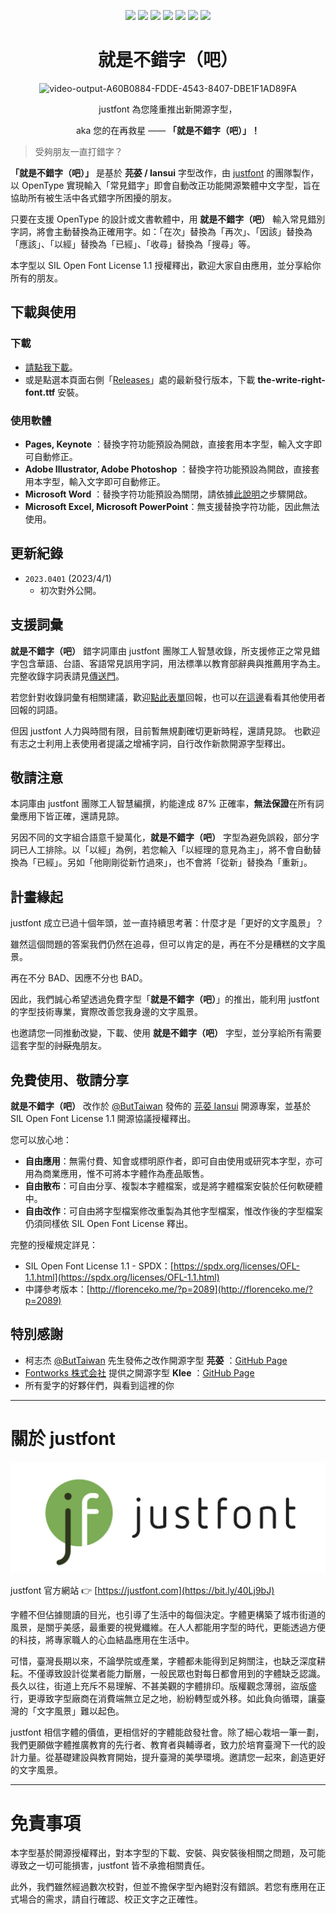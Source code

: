 <div align="center">

![](https://img.shields.io/github/v/release/justfont/The-Write-Right-Font?label=%E6%9C%80%E6%96%B0%E7%89%88%E6%9C%AC&style=flat-square) ![](https://img.shields.io/github/downloads/justfont/The-Write-Right-Font/total?label=總下載數&style=flat-square) ![](https://img.shields.io/github/release-date/justfont/The-Write-Right-Font?label=最後更新&style=flat-square&color=red) ![](https://img.shields.io/github/size/justfont/The-Write-Right-Font/the-write-right-font-2023.0401.ttf?label=檔案大小&style=flat-square&color=ff69b4) ![](https://img.shields.io/badge/授權方式-OFL%201.1-yellow?style=flat-square) ![](https://img.shields.io/github/forks/justfont/The-Write-Right-Font?style=flat-square&color=green) ![](https://img.shields.io/github/stars/justfont/The-Write-Right-Font?style=flat-square&color=yellowgreen)


# 就是不錯字（吧）




![video-output-A60B0884-FDDE-4543-8407-DBE1F1AD89FA](https://user-images.githubusercontent.com/129033985/229058895-6b4d0c07-fff8-4dde-a608-647275863ff7.gif)



justfont 為您隆重推出新開源字型，

aka 您的在再救星 —— **「就是不錯字（吧）」！**

</div>

> 受夠朋友一直打錯字？

**「就是不錯字（吧）」** 是基於 **芫荽 / Iansui** 字型改作，由 [justfont](https://justfont.com/) 的團隊製作，以 OpenType 實現輸入「常見錯字」即會自動改正功能開源繁體中文字型，旨在協助所有被生活中各式錯字所困擾的朋友。

只要在支援 OpenType 的設計或文書軟體中，用 **就是不錯字（吧）** 輸入常見錯別字詞，將會主動替換為正確用字。如：「在次」替換為「再次」、「因該」替換為「應該」、「以經」替換為「已經」、「收尋」替換為「搜尋」等。

本字型以 SIL Open Font License 1.1 授權釋出，歡迎大家自由應用，並分享給你所有的朋友。

## 下載與使用

### **下載**
 
- [請點我下載](https://github.com/justfont/The-Write-Right-Font/releases/download/2023.0401/the-write-right-font-2023.0401.ttf)。
- 或是點選本頁面右側「[Releases](https://github.com/justfont/The-Write-Right-Font/releases)」處的最新發行版本，下載 **the-write-right-font.ttf** 安裝。

### **使用軟體**

- **Pages, Keynote** ：替換字符功能預設為開啟，直接套用本字型，輸入文字即可自動修正。
- **Adobe Illustrator, Adobe Photoshop** ：替換字符功能預設為開啟，直接套用本字型，輸入文字即可自動修正。
- **Microsoft Word** ：替換字符功能預設為關閉，請依據[此說明](https://justfont.notion.site/4d415f1db6fc4a8f9ac27a16139986e9)之步驟開啟。
- **Microsoft Excel, Microsoft PowerPoint**：無支援替換字符功能，因此無法使用。

## 更新紀錄

- `2023.0401` (2023/4/1)
    - 初次對外公開。

## 支援詞彙

**就是不錯字（吧）** 錯字詞庫由 justfont 團隊工人智慧收錄，所支援修正之常見錯字包含華語、台語、客語常見誤用字詞，用法標準以教育部辭典與推薦用字為主。完整收錄字詞表請見[傳送門](https://docs.google.com/spreadsheets/d/1ihqTzoNSjh8rqhYGh-8K43cPNFJGxxh7SPEzUpZ3VT4/edit?resourcekey#gid=2031303555&range=A1)。

若您針對收錄詞彙有相關建議，歡迎[點此表單](https://forms.gle/ieyLP4Cng5uz2oHz6)回報，也可以[在這邊](https://reurl.cc/OV6W7v)看看其他使用者回報的詞語。

但因 justfont 人力與時間有限，目前暫無規劃確切更新時程，還請見諒。
也歡迎有志之士利用上表使用者提議之增補字詞，自行改作新款開源字型釋出。

## 敬請注意

本詞庫由 justfont 團隊工人智慧編撰，約能達成 87\% 正確率，**無法保證**在所有詞彙應用下皆正確，還請見諒。

另因不同的文字組合語意千變萬化，**就是不錯字（吧）** 字型為避免誤殺，部分字詞已人工排除。以「以經」為例，若您輸入「以經理的意見為主」，將不會自動替換為「已經」。另如「他剛剛從新竹過來」，也不會將「從新」替換為「重新」。

## 計畫緣起

justfont 成立已過十個年頭，並一直持續思考著：什麼才是「更好的文字風景」？

雖然這個問題的答案我們仍然在追尋，但可以肯定的是，再在不分是糟糕的文字風景。

再在不分 BAD、因應不分也 BAD。

因此，我們誠心希望透過免費字型「**就是不錯字（吧）**」的推出，能利用 justfont 的字型技術專業，實際改善您我身邊的文字風景。

也邀請您一同推動改變，下載、使用 **就是不錯字（吧）** 字型，並分享給所有需要這套字型的~~討厭鬼~~朋友。

## 免費使用、敬請分享

**就是不錯字（吧）** 改作於 [@ButTaiwan](https://github.com/ButTaiwan) 發佈的 [芫荽 Iansui](https://github.com/ButTaiwan/iansui) 開源專案，並基於 SIL Open Font License 1.1 開源協議授權釋出。

您可以放心地：

- **自由應用**：無需付費、知會或標明原作者，即可自由使用或研究本字型，亦可用為商業應用，惟不可將本字體作為產品販售。
- **自由散布**：可自由分享、複製本字體檔案，或是將字體檔案安裝於任何軟硬體中。
- **自由改作**：可自由將字型檔案修改重製為其他字型檔案，惟改作後的字型檔案仍須同樣依 SIL Open Font License 釋出。

完整的授權規定詳見：

- SIL Open Font License 1.1 - SPDX：[https://spdx.org/licenses/OFL-1.1.html](https://spdx.org/licenses/OFL-1.1.html)
- 中譯參考版本：[http://florenceko.me/?p=2089](http://florenceko.me/?p=2089)

## 特別感謝

- 柯志杰 [@ButTaiwan](https://github.com/ButTaiwan) 先生發佈之改作開源字型 **芫荽** ：[GitHub Page](https://github.com/ButTaiwan/iansui)
- [Fontworks 株式会社](http://fontworks.co.jp/) 提供之開源字型 **Klee** ：[GitHub Page](https://github.com/fontworks-fonts/)
- 所有愛字的好夥伴們，與看到這裡的你

---

# 關於 justfont

![image/jf-logo-full-small.jpg](image/jf-logo-full-small.jpg)

justfont 官方網站 👉  [https://justfont.com](https://bit.ly/40Lj9bJ)

字體不但佔據閱讀的目光，也引導了生活中的每個決定。字體更構築了城市街道的風景，是關乎美感，最重要的視覺纖維。在人人都能用字型的時代，更能透過方便的科技，將專家職人的心血結晶應用在生活中。

可惜，臺灣長期以來，不論學院或產業，字體都未能得到足夠關注，也缺乏深度耕耘。不僅導致設計從業者能力斷層，一般民眾也對每日都會用到的字體缺乏認識。長久以往，街道上充斥不易理解、不甚美觀的字體排印。版權觀念薄弱，盜版盛行，更導致字型廠商在消費端無立足之地，紛紛轉型或外移。如此負向循環，讓臺灣的「文字風景」難以起色。

justfont 相信字體的價值，更相信好的字體能啟發社會。除了細心栽培一筆一劃，我們更願做字體推廣教育的先行者、教育者與輔導者，致力於培育臺灣下一代的設計力量。從基礎建設與教育開始，提升臺灣的美學環境。邀請您一起來，創造更好的文字風景。


---

# 免責事項

本字型基於開源授權釋出，對本字型的下載、安裝、與安裝後相關之問題，及可能導致之一切可能損害，justfont 皆不承擔相關責任。

此外，我們雖然經過數次校對，但並不擔保字型內絕對沒有錯誤。若您有應用在正式場合的需求，請自行確認、校正文字之正確性。
